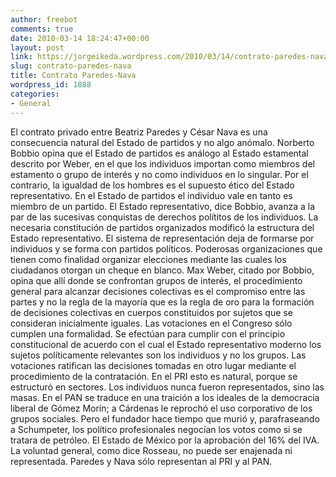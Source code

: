 ```yaml
---
author: freebot
comments: true
date: 2010-03-14 18:24:47+00:00
layout: post
link: https://jorgeikeda.wordpress.com/2010/03/14/contrato-paredes-nava/
slug: contrato-paredes-nava
title: Contrato Paredes-Nava
wordpress_id: 1888
categories:
- General
---
```


El contrato privado entre Beatriz Paredes y César Nava es una consecuencia natural del Estado de partidos y no algo anómalo. Norberto Bobbio opina que el Estado de partidos es análogo al Estado estamental descrito por Weber, en el que los individuos importan como miembros del estamento o grupo de interés y no como individuos en lo singular. Por el contrario, la igualdad de los hombres es el supuesto ético del Estado representativo. En el Estado de partidos el individuo vale en tanto es miembro de un partido.
El Estado representativo, dice Bobbio, avanza a la par de las sucesivas conquistas de derechos polítitos de los individuos. La necesaria constitución de partidos organizados modificó la estructura del Estado representativo. El sistema de representación deja de formarse por individuos y se forma con partidos políticos. Poderosas organizaciones que tienen como finalidad organizar elecciones mediante las cuales los ciudadanos otorgan un cheque en blanco.
Max Weber, citado por Bobbio, opina que allí donde se confrontan grupos de interés, el procedimiento general para alcanzar decisiones colectivas es el compromiso entre las partes y no la regla de la mayoría que es la regla de oro para la formación de decisiones colectivas en cuerpos constituidos por sujetos que se consideran inicialmente iguales.
Las votaciones en el Congreso sólo cumplen una formalidad. Se efectúan para cumplir con el principio constitucional de acuerdo con el cual el Estado representativo moderno los sujetos políticamente relevantes son los individuos  y no los grupos. Las votaciones ratifican las decisiones tomadas en otro lugar mediante el procedimiento de la contratación.
En el PRI esto es natural, porque se estructuró en sectores. Los individuos nunca fueron representados, sino las masas. En el PAN se traduce en una traición a los ideales de la democracia liberal de Gómez Morín; a Cárdenas le reprochó el uso corporativo de los grupos sociales. Pero el fundador hace tiempo que murió y, parafraseando a Schumpeter, los político profesionales negocían los votos como si se tratara de petróleo. El Estado de México por la aprobación del 16% del IVA. La voluntad general, como dice Rosseau, no puede ser enajenada ni representada. Paredes y Nava sólo representan al PRI y al PAN.
